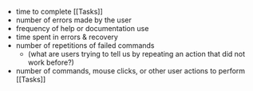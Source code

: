 - time to complete [[Tasks]]
- number of errors made by the user
- frequency of help or documentation use
- time spent in errors & recovery
- number of repetitions of failed commands 
	- (what are users trying to tell us by repeating an action that did not work before?)
- number of commands, mouse clicks, or other user actions to perform [[Tasks]]